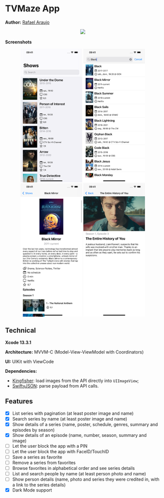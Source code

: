 # TVMaze App

**Author:** [Rafael Araujo](rafaelruweraraujo@gmail.com)

<p align="center">
<img src="docs/demo.gif" width="400"/>
</p>

**Screenshots**
<p align="center">
<img src="docs/list.png" width="200"/> <img src="docs/search.png" width="200"/> <img src="docs/series-detail.png" width="200"/> <img src="docs/episode-detail.png" width="200"/>
</p>

## Technical

**Xcode 13.3.1**

**Architecture:** MVVM-C (Model-View-ViewModel with Coordinators)

**UI:** UIKit with ViewCode

**Dependencies:**
- [Kingfisher](https://github.com/onevcat/Kingfisher): load images from the API directly into `UIImageView`;
- [SwiftyJSON](https://github.com/SwiftyJSON/SwiftyJSON): parse payload from API calls.

## Features

- [x] List series with pagination (at least poster image and name)
- [x] Search series by name (at least poster image and name)
- [x] Show details of a series (name, poster, schedule, genres, summary and episodes by season)
- [x] Show details of an episode (name, number, season, summary and image)
- [ ] Let the user block the app with a PIN
- [ ] Let the user block the app with FaceID/TouchID
- [ ] Save a series as favorite
- [ ] Remove a series from favorites
- [ ] Browse favorites in alphabetical order and see series details
- [ ] List and search people by name (at least person photo and name)
- [ ] Show person details (name, photo and series they were credited in, with a link to the series details)
- [x] Dark Mode support
